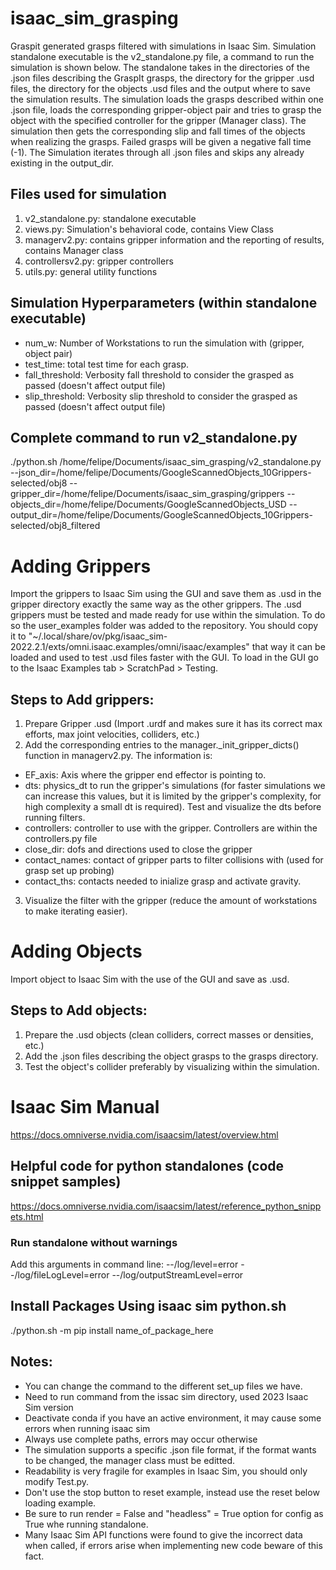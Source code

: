 # isaac_sim_grasping
Graspit generated grasps filtered with simulations in Isaac Sim. Simulation standalone executable is the v2_standalone.py file, a command to run the simulation is shown below. The standalone takes in the directories of the .json files describing the GraspIt grasps, the directory for the gripper .usd files, the directory for the objects .usd files and the output where to save the simulation results. The simulation loads the grasps described within one .json file, loads the corresponding gripper-object pair and tries to grasp the object with the specified controller for the gripper (Manager class). The simulation then gets the corresponding slip and fall times of the objects when realizing the grasps. Failed grasps will be given a negative fall time (-1). The Simulation iterates through all .json files and skips any already existing in the output_dir. 

## Files used for simulation
1) v2_standalone.py: standalone executable
2) views.py: Simulation's behavioral code, contains View Class
3) managerv2.py: contains gripper information and the reporting of results, contains Manager class
4) controllersv2.py: gripper controllers
5) utils.py: general utility functions

## Simulation Hyperparameters (within standalone executable)
- num_w: Number of Workstations to run the simulation with (gripper, object pair)
- test_time: total test time for each grasp.
- fall_threshold: Verbosity fall threshold to consider the grasped as passed (doesn't affect output file)
- slip_threshold: Verbosity slip threshold to consider the grasped as passed (doesn't affect output file)

## Complete command to run v2_standalone.py 
 ./python.sh /home/felipe/Documents/isaac_sim_grasping/v2_standalone.py --json_dir=/home/felipe/Documents/GoogleScannedObjects_10Grippers-selected/obj8 --gripper_dir=/home/felipe/Documents/isaac_sim_grasping/grippers --objects_dir=/home/felipe/Documents/GoogleScannedObjects_USD --output_dir=/home/felipe/Documents/GoogleScannedObjects_10Grippers-selected/obj8_filtered

# Adding Grippers
Import the grippers to Isaac Sim using the GUI and save them as .usd in the gripper directory exactly the same way as the other grippers. The .usd grippers must be tested and made ready for use within the simulation. To do so the user_examples folder was added to the repository. You should copy it to "~/.local/share/ov/pkg/isaac_sim-2022.2.1/exts/omni.isaac.examples/omni/isaac/examples" that way it can be loaded and used to test .usd files faster with the GUI. To load in the GUI go to the Isaac Examples tab >  ScratchPad > Testing.
## Steps to Add grippers:
1) Prepare Gripper .usd (Import .urdf and makes sure it has its correct max efforts, max joint velocities, colliders, etc.)
2) Add the corresponding entries to the manager._init_gripper_dicts() function in managerv2.py. The information is:
- EF_axis: Axis where the gripper end effector is pointing to.
- dts: physics_dt to run the gripper's simulations (for faster simulations we can increase this values, but it is limited by the gripper's complexity, for high complexity a small dt is required). Test and visualize the dts before running filters.
- controllers: controller to use with the gripper. Controllers are within the controllers.py file
- close_dir: dofs and directions used to close the gripper
- contact_names: contact of gripper parts to filter collisions with (used for grasp set up probing)
- contact_ths: contacts needed to inialize grasp and activate gravity.
3) Visualize the filter with the gripper (reduce the amount of workstations to make iterating easier).

# Adding Objects
Import object to Isaac Sim with the use of the GUI and save as .usd.
## Steps to Add objects:
1) Prepare the .usd objects (clean colliders, correct masses or densities, etc.)
2) Add the .json files describing the object grasps to the grasps directory.
3) Test the object's collider preferably by visualizing within the simulation.

# Isaac Sim Manual
https://docs.omniverse.nvidia.com/isaacsim/latest/overview.html

## Helpful code for python standalones (code snippet samples)
https://docs.omniverse.nvidia.com/isaacsim/latest/reference_python_snippets.html

### Run standalone without warnings 
Add this arguments in command line:
 --/log/level=error --/log/fileLogLevel=error --/log/outputStreamLevel=error

## Install Packages Using isaac sim python.sh
 ./python.sh -m pip install name_of_package_here

 ## Notes: 
- You can change the command to the different set_up files we have.
- Need to run command from the issac sim directory, used 2023 Isaac Sim version
- Deactivate conda if you have an active environment, it may cause some errors when running isaac sim
- Always use complete paths, errors may occur otherwise
- The simulation supports a specific .json file format, if the format wants to be changed, the manager class must be editted.
- Readability is very fragile for examples in Isaac Sim, you should only modify Test.py.
- Don't use the stop button to reset example, instead use the reset below loading example.
- Be sure to run render = False and "headless" = True option for config as True whe running standalone.
- Many Isaac Sim API functions were found to give the incorrect data when called, if errors arise when implementing new code beware of this fact.
